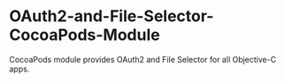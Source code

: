 # OAuth2-and-File-Selector-CocoaPods-Module
CocoaPods module provides OAuth2 and File Selector for all Objective-C apps.
